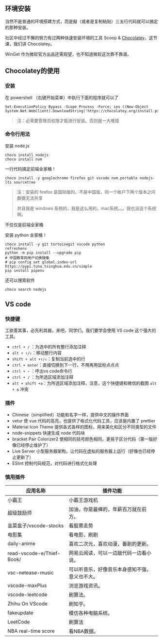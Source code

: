 ## 环境安装

当然不是普通的环境搭建方式，而是敲（或者是复制粘贴）三五行代码就可以搞定的那种安装。

社区中经过不懈的努力有过两种快速安装环境的工具 Scoop & [Chocolatey](https://community.chocolatey.org/packages)，这节课，我们讲 Chocolatey。

WinGet 作为微软官方出品还需观望，也不知道微软这次靠不靠谱。

## Chocolatey的使用

### 安装

在 powershell （右键开始菜单）中执行下面的程序就可以了

```shell
Set-ExecutionPolicy Bypass -Scope Process -Force; iex ((New-Object System.Net.WebClient).DownloadString('https://chocolatey.org/install.ps1'))
```

> 注：必需要管理员权限才能进行安装。否则报一大堆错

### 命令行用法

安装 node.js

```shell
choco install nodejs 
choco install nvm
```

一行代码搞定前端全家桶！

```shell
choco install -y googlechrome firefox git vscode nvm.portable nodejs-lts sourcetree
```

> 注：安装的 firefox 是国际版的，不是中国版，同一个帐户下两个版本之间数据无法共享
>
> 并且我是 windows 系统的，我是这么用的，mac系统。。。我也没这个系统啊。

不仅仅是前端全家桶

安装 python 全家桶！

```shell
choco install -y git tortoisegit vscode python
refreshenv
python -m pip install --upgrade pip
# 中国教育网用户切换镜像
# pip config set global.index-url https://pypi.tuna.tsinghua.edu.cn/simple
pip install pipenv
```

还可以搜索软件

```
choco search nodejs
```

## VS code

### 快捷键

工欲善其事，必先利其器，来吧，同学们，我们要学会使用 VS code 这个强大的工具。

- `ctrl + /` ：为选中的所有整行添加注释
- `alt + ↑/↓`：移动整行内容
- `shift + alt +↑/↓`：复制当前选中的行
- `ctrl + enter`：直接切换到下一行，不用再用鼠标点点点
- `ctrl + ~` ：呼出vs code命令行
- `ctrl + /` ：为所选区域添加注释
- `alt + shift +a`：为所选区域添加注释，注意，这个快捷键和微信的截图 `alt + a` 冲突

### 插件

- Chinese（simplified）功能和名字一样，提供中文的操作界面
- vetur 使 vue 代码的高亮，也提供了格式化代码工具，应该是内置了 prettier
- Material  Icon Theme  提供各式各样的图标，用来美化和区分不同类型的文件
- node-snippets  快速生成 node 代码块
- bracket Pair Colorizer2 使相同的括号颜色相同，更易于区分代码（第一版好像已经停止维护了）
- Live Server 小型服务器架构，让代码在虚拟的服务器上运行（好像也已经停止更新了）
- ESlint   控制代码规范，对代码进行格式化处理

### 慎用插件

| 应用名称                  | 插件功能                                       |
| ------------------------- | ---------------------------------------------- |
| 小霸王                    | 小霸王游戏机                                   |
| 超级鼓励师                | 加油，你是最棒的，年薪百万就在前方。           |
| 韭菜盒子/vscode-stocks    | 看股票走势                                     |
| 电影集                    | 看电影，刷剧                                   |
| daily-anime               | 喜欢二次元，喜欢动漫，番剧的更新。             |
| read-vscode-e/Thief-Book/ | 网易云阅读，可以一边敲代码一边看小说。         |
| vsc-netease-music         | 可以听音乐，好像音乐本身感知不强，意义也不大。 |
| vscode-maxPlus            | 浏览游戏资讯。                                 |
| vscode-leetcode           | 刷算法。                                       |
| Zhihu On VScode           | 刷知乎。                                       |
| fakeupdate                | 模仿各种电脑系统。                             |
| LeetCode                  | 刷算法                                         |
| NBA real-time score       | 看NBA数据。                                    |

